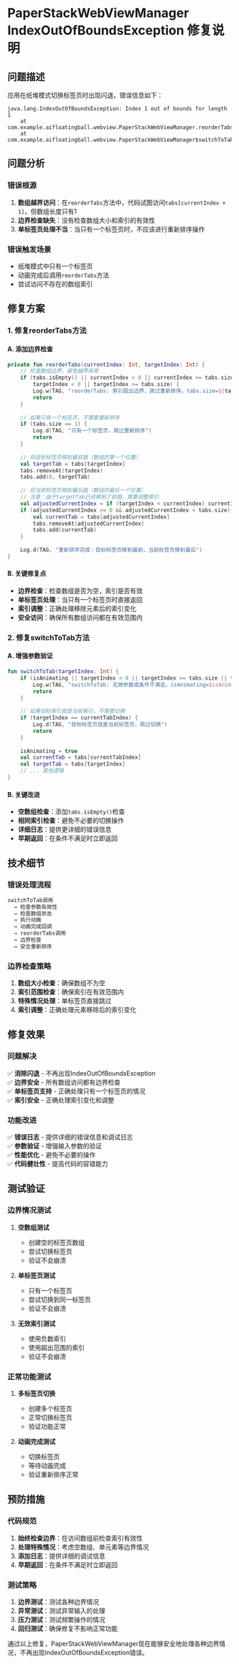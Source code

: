 # PaperStackWebViewManager IndexOutOfBoundsException 修复说明

## 问题描述

应用在纸堆模式切换标签页时出现闪退，错误信息如下：

```
java.lang.IndexOutOfBoundsException: Index 1 out of bounds for length 1
	at com.example.aifloatingball.webview.PaperStackWebViewManager.reorderTabs(PaperStackWebViewManager.kt:402)
	at com.example.aifloatingball.webview.PaperStackWebViewManager$switchToTab$1.onAnimationEnd(PaperStackWebViewManager.kt:251)
```

## 问题分析

### 错误根源
1. **数组越界访问**：在`reorderTabs`方法中，代码试图访问`tabs[currentIndex + 1]`，但数组长度只有1
2. **边界检查缺失**：没有检查数组大小和索引的有效性
3. **单标签页处理不当**：当只有一个标签页时，不应该进行重新排序操作

### 错误触发场景
- 纸堆模式中只有一个标签页
- 动画完成后调用`reorderTabs`方法
- 尝试访问不存在的数组索引

## 修复方案

### 1. 修复reorderTabs方法

#### A. 添加边界检查
```kotlin
private fun reorderTabs(currentIndex: Int, targetIndex: Int) {
    // 检查数组边界，避免越界异常
    if (tabs.isEmpty() || currentIndex < 0 || currentIndex >= tabs.size || 
        targetIndex < 0 || targetIndex >= tabs.size) {
        Log.w(TAG, "reorderTabs: 索引超出边界，跳过重新排序。tabs.size=${tabs.size}, currentIndex=$currentIndex, targetIndex=$targetIndex")
        return
    }
    
    // 如果只有一个标签页，不需要重新排序
    if (tabs.size == 1) {
        Log.d(TAG, "只有一个标签页，跳过重新排序")
        return
    }
    
    // 将目标标签页移到最前面（数组的第一个位置）
    val targetTab = tabs[targetIndex]
    tabs.removeAt(targetIndex)
    tabs.add(0, targetTab)
    
    // 将当前标签页移到最后面（数组的最后一个位置）
    // 注意：由于targetTab已经移到了前面，需要调整索引
    val adjustedCurrentIndex = if (targetIndex < currentIndex) currentIndex - 1 else currentIndex
    if (adjustedCurrentIndex >= 0 && adjustedCurrentIndex < tabs.size) {
        val currentTab = tabs[adjustedCurrentIndex]
        tabs.removeAt(adjustedCurrentIndex)
        tabs.add(currentTab)
    }
    
    Log.d(TAG, "重新排序完成：目标标签页移到最前，当前标签页移到最后")
}
```

#### B. 关键修复点
- **边界检查**：检查数组是否为空，索引是否有效
- **单标签页处理**：当只有一个标签页时直接返回
- **索引调整**：正确处理移除元素后的索引变化
- **安全访问**：确保所有数组访问都在有效范围内

### 2. 修复switchToTab方法

#### A. 增强参数验证
```kotlin
fun switchToTab(targetIndex: Int) {
    if (isAnimating || targetIndex < 0 || targetIndex >= tabs.size || tabs.isEmpty()) {
        Log.w(TAG, "switchToTab: 无效参数或条件不满足。isAnimating=$isAnimating, targetIndex=$targetIndex, tabs.size=${tabs.size}")
        return
    }
    
    // 如果目标索引就是当前索引，不需要切换
    if (targetIndex == currentTabIndex) {
        Log.d(TAG, "目标标签页就是当前标签页，跳过切换")
        return
    }
    
    isAnimating = true
    val currentTab = tabs[currentTabIndex]
    val targetTab = tabs[targetIndex]
    // ... 其他逻辑
}
```

#### B. 关键改进
- **空数组检查**：添加`tabs.isEmpty()`检查
- **相同索引检查**：避免不必要的切换操作
- **详细日志**：提供更详细的错误信息
- **早期返回**：在条件不满足时立即返回

## 技术细节

### 错误处理流程
```kotlin
switchToTab调用
  → 检查参数有效性
  → 检查数组状态
  → 执行动画
  → 动画完成回调
  → reorderTabs调用
  → 边界检查
  → 安全重新排序
```

### 边界检查策略
1. **数组大小检查**：确保数组不为空
2. **索引范围检查**：确保索引在有效范围内
3. **特殊情况处理**：单标签页直接跳过
4. **索引调整**：正确处理元素移除后的索引变化

## 修复效果

### 问题解决
✅ **消除闪退** - 不再出现IndexOutOfBoundsException  
✅ **边界安全** - 所有数组访问都有边界检查  
✅ **单标签页支持** - 正确处理只有一个标签页的情况  
✅ **索引安全** - 正确处理索引变化和调整  

### 功能改进
✅ **错误日志** - 提供详细的错误信息和调试日志  
✅ **参数验证** - 增强输入参数的验证  
✅ **性能优化** - 避免不必要的操作  
✅ **代码健壮性** - 提高代码的容错能力  

## 测试验证

### 边界情况测试
1. **空数组测试**
   - 创建空的标签页数组
   - 尝试切换标签页
   - 验证不会崩溃

2. **单标签页测试**
   - 只有一个标签页
   - 尝试切换到同一标签页
   - 验证不会崩溃

3. **无效索引测试**
   - 使用负数索引
   - 使用超出范围的索引
   - 验证不会崩溃

### 正常功能测试
1. **多标签页切换**
   - 创建多个标签页
   - 正常切换标签页
   - 验证功能正常

2. **动画完成测试**
   - 切换标签页
   - 等待动画完成
   - 验证重新排序正常

## 预防措施

### 代码规范
1. **始终检查边界**：在访问数组前检查索引有效性
2. **处理特殊情况**：考虑空数组、单元素等边界情况
3. **添加日志**：提供详细的调试信息
4. **早期返回**：在条件不满足时立即返回

### 测试策略
1. **边界测试**：测试各种边界情况
2. **异常测试**：测试异常输入的处理
3. **压力测试**：测试频繁操作的情况
4. **回归测试**：确保修复不影响正常功能

通过以上修复，PaperStackWebViewManager现在能够安全地处理各种边界情况，不再出现IndexOutOfBoundsException错误。
